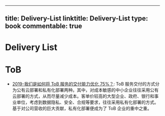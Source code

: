 
---
title: Delivery-List
linktitle: Delivery-List
type: book
commentable: true
---

# Delivery List

# ToB

- [2019-我们是如何将 ToB 服务的交付能力优化 75%？](https://mp.weixin.qq.com/s/KQAG7reznYjWJhF3Xs2TEA): ToB 服务交付的方式分为公有云部署和私有化部署两种。其中，对成本敏感的中小企业往往采用公有云部署的方式，从而尽量减少成本。客单价较高的大型企业、政府、银行和事业单位，考虑到数据隐私、安全、合规等要求，往往采用私有化部署的方式。基于对公司营收的巨大贡献，私有化部署便成为了 ToB 企业的重中之重。

    